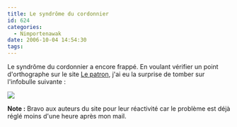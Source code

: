 ```yaml
---
title: Le syndrôme du cordonnier
id: 624
categories:
  - Nimportenawak
date: 2006-10-04 14:54:30
tags:
---
```


Le syndrôme du cordonnier a encore frappé. En voulant vérifier un point d'orthographe sur le site [Le patron](http://lepatron.tapor.ualberta.ca/), j'ai eu la surprise de tomber sur l'infobulle suivante&nbsp;:

![](/images/faute.jpg)

**Note :** Bravo aux auteurs du site pour leur réactivité car le problème est déjà réglé moins d'une heure après mon mail.
